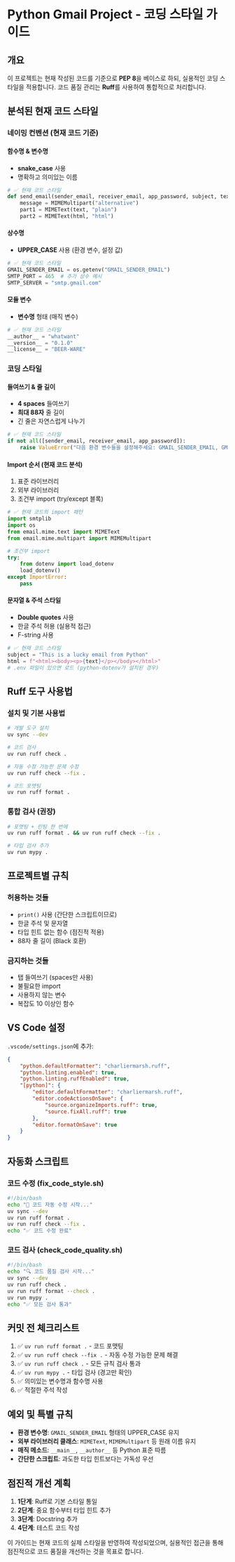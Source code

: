 # Python Gmail Project - 코딩 스타일 가이드

## 개요

이 프로젝트는 현재 작성된 코드를 기준으로 **PEP 8**을 베이스로 하되, 실용적인 코딩 스타일을 적용합니다.
코드 품질 관리는 **Ruff**를 사용하여 통합적으로 처리합니다.

## 분석된 현재 코드 스타일

### 네이밍 컨벤션 (현재 코드 기준)

#### 함수명 & 변수명
- **snake_case** 사용
- 명확하고 의미있는 이름
```python
# ✅ 현재 코드 스타일
def send_email(sender_email, receiver_email, app_password, subject, text, html):
    message = MIMEMultipart("alternative")
    part1 = MIMEText(text, "plain")
    part2 = MIMEText(html, "html")
```

#### 상수명
- **UPPER_CASE** 사용 (환경 변수, 설정 값)
```python
# ✅ 현재 코드 스타일
GMAIL_SENDER_EMAIL = os.getenv("GMAIL_SENDER_EMAIL")
SMTP_PORT = 465  # 추가 상수 예시
SMTP_SERVER = "smtp.gmail.com"
```

#### 모듈 변수
- **__변수명__** 형태 (매직 변수)
```python
# ✅ 현재 코드 스타일
__author__ = "whatwant"
__version__ = "0.1.0"
__license__ = "BEER-WARE"
```

### 코딩 스타일

#### 들여쓰기 & 줄 길이
- **4 spaces** 들여쓰기
- **최대 88자** 줄 길이
- 긴 줄은 자연스럽게 나누기

```python
# ✅ 현재 코드 스타일
if not all([sender_email, receiver_email, app_password]):
    raise ValueError("다음 환경 변수들을 설정해주세요: GMAIL_SENDER_EMAIL, GMAIL_RECEIVER_EMAIL, GMAIL_APP_PASSWORD")
```

#### Import 순서 (현재 코드 분석)
1. 표준 라이브러리
2. 외부 라이브러리
3. 조건부 import (try/except 블록)

```python
# ✅ 현재 코드의 import 패턴
import smtplib
import os
from email.mime.text import MIMEText
from email.mime.multipart import MIMEMultipart

# 조건부 import
try:
    from dotenv import load_dotenv
    load_dotenv()
except ImportError:
    pass
```

#### 문자열 & 주석 스타일
- **Double quotes** 사용
- 한글 주석 허용 (실용적 접근)
- F-string 사용

```python
# ✅ 현재 코드 스타일
subject = "This is a lucky email from Python"
html = f"<html><body><p>{text}</p></body></html>"
# .env 파일이 있으면 로드 (python-dotenv가 설치된 경우)
```

## Ruff 도구 사용법

### 설치 및 기본 사용법
```bash
# 개발 도구 설치
uv sync --dev

# 코드 검사
uv run ruff check .

# 자동 수정 가능한 문제 수정
uv run ruff check --fix .

# 코드 포맷팅
uv run ruff format .
```

### 통합 검사 (권장)
```bash
# 포맷팅 + 린팅 한 번에
uv run ruff format . && uv run ruff check --fix .

# 타입 검사 추가
uv run mypy .
```

## 프로젝트별 규칙

### 허용하는 것들
- `print()` 사용 (간단한 스크립트이므로)
- 한글 주석 및 문자열
- 타입 힌트 없는 함수 (점진적 적용)
- 88자 줄 길이 (Black 호환)

### 금지하는 것들
- 탭 들여쓰기 (spaces만 사용)
- 불필요한 import
- 사용하지 않는 변수
- 복잡도 10 이상인 함수

## VS Code 설정

`.vscode/settings.json`에 추가:
```json
{
    "python.defaultFormatter": "charliermarsh.ruff",
    "python.linting.enabled": true,
    "python.linting.ruffEnabled": true,
    "[python]": {
        "editor.defaultFormatter": "charliermarsh.ruff",
        "editor.codeActionsOnSave": {
            "source.organizeImports.ruff": true,
            "source.fixAll.ruff": true
        },
        "editor.formatOnSave": true
    }
}
```

## 자동화 스크립트

### 코드 수정 (fix_code_style.sh)
```bash
#!/bin/bash
echo "🔧 코드 자동 수정 시작..."
uv sync --dev
uv run ruff format .
uv run ruff check --fix .
echo "✅ 코드 수정 완료"
```

### 코드 검사 (check_code_quality.sh)
```bash
#!/bin/bash
echo "🔍 코드 품질 검사 시작..."
uv sync --dev
uv run ruff check .
uv run ruff format --check .
uv run mypy .
echo "✅ 모든 검사 통과"
```

## 커밋 전 체크리스트

1. ✅ `uv run ruff format .` - 코드 포맷팅
2. ✅ `uv run ruff check --fix .` - 자동 수정 가능한 문제 해결
3. ✅ `uv run ruff check .` - 모든 규칙 검사 통과
4. ✅ `uv run mypy .` - 타입 검사 (경고만 확인)
5. ✅ 의미있는 변수명과 함수명 사용
6. ✅ 적절한 주석 작성

## 예외 및 특별 규칙

- **환경 변수명**: `GMAIL_SENDER_EMAIL` 형태의 UPPER_CASE 유지
- **외부 라이브러리 클래스**: `MIMEText`, `MIMEMultipart` 등 원래 이름 유지
- **매직 메소드**: `__main__`, `__author__` 등 Python 표준 따름
- **간단한 스크립트**: 과도한 타입 힌트보다는 가독성 우선

## 점진적 개선 계획

1. **1단계**: Ruff로 기본 스타일 통일
2. **2단계**: 중요 함수부터 타입 힌트 추가
3. **3단계**: Docstring 추가
4. **4단계**: 테스트 코드 작성

이 가이드는 현재 코드의 실제 스타일을 반영하여 작성되었으며, 실용적인 접근을 통해 점진적으로 코드 품질을 개선하는 것을 목표로 합니다.

